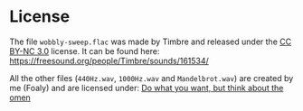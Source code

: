 License
=======

The file `wobbly-sweep.flac` was made by Timbre and released under the [CC BY-NC 3.0](https://creativecommons.org/licenses/by-nc/3.0/) license. It can be found here: https://freesound.org/people/Timbre/sounds/161534/

All the other files (`440Hz.wav`, `1000Hz.wav` and `Mandelbrot.wav`) are created by me (Foaly) and are licensed under: [Do what you want, but think about the omen](https://www.youtube.com/watch?v=b-_wE0mJU5Y)
